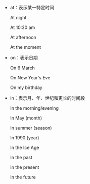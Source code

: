 
- at：表示某一特定时间

  At night

  At 10:30 am

  At afternoon

  At the moment

- on：表示日期

  On 6 March

  On New Year's Eve

  On my birthday

- in：表示月、年、世纪和更长的时间段

  In the morning/evening

  In May (month)

  In summer (season)

  In 1990 (year)

  In the Ice Age

  In the past

  In the present

  In the future

